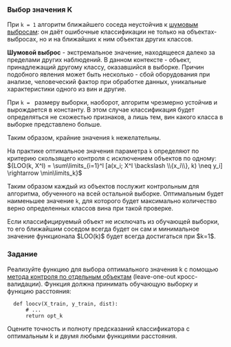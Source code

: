 ### Выбор значения K

При `k = 1` алгоритм ближайшего соседа неустойчив к [шумовым выбросам](http://www.machinelearning.ru/wiki/index.php?title=%D0%9C%D0%B5%D1%82%D0%BE%D0%B4_%D0%B1%D0%BB%D0%B8%D0%B6%D0%B0%D0%B9%D1%88%D0%B8%D1%85_%D1%81%D0%BE%D1%81%D0%B5%D0%B4%D0%B5%D0%B9#.D0.9E.D1.82.D1.81.D0.B5.D0.B2_.D1.88.D1.83.D0.BC.D0.B0_.28.D0.B2.D1.8B.D0.B1.D1.80.D0.BE.D1.81.D0.BE.D0.B2.29): он даёт ошибочные классификации не только
на объектах-выбросах, но и на ближайших к ним объектах других классов.

**Шумовой выброс** - экстремальное значение, находящееся далеко за пределами других наблюдений. В данном контексте - объект, принадлежащий другому классу, оказавшийся в выборке. Причин подобного явления может быть несколько - сбой оборудования при анализе, человеческий фактор при обработке данных, уникальные характеристики одного из вин и другие.

При `k = ` размеру выборки, наоборот, алгоритм чрезмерно устойчив и вырождается в константу. В этом случае классификация будет определяться не схожестью признаков, а лишь тем, вин какого класса в выборке представлено больше.

Таким образом, крайние значения `k` нежелательны.

На практике оптимальное значения параметра `k` определяют по критерию скользящего контроля с исключением объектов по одному:
${LOO(k, X^l) = \sum\limits_{i=1}^l [a(x_i; X^l \backslash \\{x_i\\}, k) \neq y_i] \rightarrow \min\limits_k}$

Таким образом каждый из объектов послужит контрольным для алгоритма, обученного на всей остальной выборке. Оптимальным будет наименьшее значение `k`, для которого будет максимально количество верно определенных классов вина при такой проверке.

<div class="hint">
Если классифицируемый объект не исключать из обучающей выборки, то его ближайшим соседом всегда будет он сам и минимальное значение функционала $LOO(k)$ будет всегда достигаться при $k=1$. 
</div>

### Задание

Реализуйте функцию для выбора оптимального значения k с помощью [метода контроля по отдельным объектам](http://www.machinelearning.ru/wiki/index.php?title=%D0%A1%D0%BA%D0%BE%D0%BB%D1%8C%D0%B7%D1%8F%D1%89%D0%B8%D0%B9_%D0%BA%D0%BE%D0%BD%D1%82%D1%80%D0%BE%D0%BB%D1%8C#.D0.9A.D0.BE.D0.BD.D1.82.D1.80.D0.BE.D0.BB.D1.8C_.D0.BF.D0.BE_.D0.BE.D1.82.D0.B4.D0.B5.D0.BB.D1.8C.D0.BD.D1.8B.D0.BC_.D0.BE.D0.B1.D1.8A.D0.B5.D0.BA.D1.82.D0.B0.D0.BC_.28leave-one-out_CV.29) 
(leave-one-out кросс-валидации). Функция должна принимать обучающую выборку и функцию расстояния:
      
      def loocv(X_train, y_train, dist):
          # ...
          return opt_k

Оцените точность и полноту предсказаний классификатора с оптимальным k и двумя любыми функциями расстояния.

